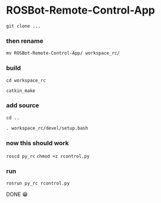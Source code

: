 # ROSBot-Remote-Control-App

`git clone ...`


### then rename
`mv ROSBot-Remote-Control-App/ workspace_rc/`


### build
`cd workspace_rc`

`catkin_make`


### add source
`cd ..`

`. workspace_rc/devel/setup.bash`


### now this should work
`roscd py_rc`
`chmod +z rcontrol.py`


### run
`rosrun py_rc rcontrol.py`


DONE 😁
